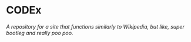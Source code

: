 # CODEx
###### A repository for a site that functions similarly to Wikipedia, but like, super bootleg and really poo poo.

